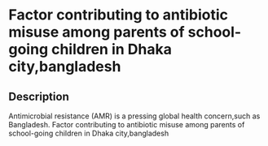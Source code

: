 # Factor contributing to antibiotic misuse among parents of school-going children in Dhaka city,bangladesh

## Description
Antimicrobial resistance (AMR) is a pressing global health concern,such as Bangladesh.
Factor contributing to antibiotic misuse among parents of school-going children in Dhaka city,bangladesh

##

###